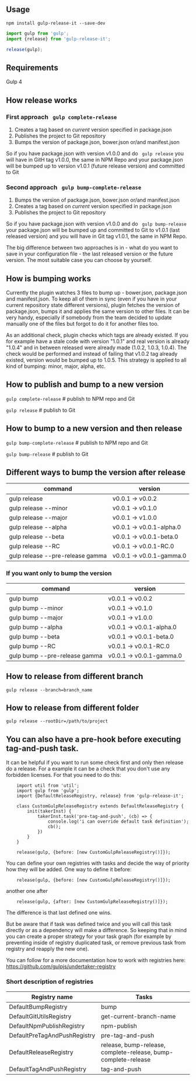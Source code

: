 ## Usage
`npm install gulp-release-it --save-dev`

```javascript
import gulp from 'gulp';
import {release} from 'gulp-release-it';

release(gulp);
```

## Requirements

Gulp 4

## How release works

### First approach ``` gulp complete-release```

1. Creates a tag based on *current* version specified in package.json
2. Publishes the project to Git repository 
3. Bumps the version of package.json, bower.json or/and manifest.json

So if you have package.json with version v1.0.0 and do ``` gulp release``` 
you will have in GitH tag v1.0.0, the same in NPM Repo and your package.json 
will be bumped up to version v1.0.1 (future release version) and committed to Git

### Second approach ``` gulp bump-complete-release```

1. Bumps the version of package.json, bower.json or/and manifest.json
2. Creates a tag based on *current* version specified in package.json
3. Publishes the project to Git repository 

So if you have package.json with version v1.0.0 and do ``` gulp bump-release``` 
your package.json will be bumped up and committed to Git to v1.0.1 (last released version) 
and you will have in Git tag v1.0.1, the same in NPM Repo.

The big difference between two approaches is in - what do you want to save in your configuration file -
the last released version or the future version. The most suitable case you can choose by yourself.

## How is bumping works

Currently the plugin watches 3 files to bump up - bower.json, package.json and manifest.json.
To keep all of them in sync (even if you have in your current repository state different versions),
plugin fetches the version of package.json, bumps it and applies the same version to other files.
It can be very handy, especially if somebody from the team decided to update manually one of the files but 
forgot to do it for another files too.

As an additional check, plugin checks which tags are already existed. If you for example have a stale code with 
version "1.0.1" and real version is already "1.0.4" and in between released were already made (1.0.2, 1.0.3, 1.0.4). 
The check would be performed and instead of failing that v1.0.2 tag already existed, version would be bumped up to
1.0.5. This strategy is applied to all kind of bumping: minor, major, alpha, etc.

## How to publish and bump to a new version

```gulp complete-release``` # publish to NPM repo and Git

```gulp release``` # publish to Git

## How to bump  to a new version and then release

```gulp bump-complete-release``` # publish to NPM repo and Git

```gulp bump-release``` # publish to Git


## Different ways to bump the version after release

command                              | version
-------------------------------------|-----------------
gulp release                         | v0.0.1 -> v0.0.2 
gulp release --minor                 | v0.0.1 -> v0.1.0 
gulp release --major                 | v0.0.1 -> v1.0.0
gulp release --alpha                 | v0.0.1 -> v0.0.1-alpha.0
gulp release --beta                  | v0.0.1 -> v0.0.1-beta.0
gulp release --RC                    | v0.0.1 -> v0.0.1-RC.0
gulp release --pre-release gamma     | v0.0.1 -> v0.0.1-gamma.0

### If you want only to bump the version

command                              | version
-------------------------------------|-----------------
gulp bump                            | v0.0.1 -> v0.0.2 
gulp bump --minor                    | v0.0.1 -> v0.1.0 
gulp bump --major                    | v0.0.1 -> v1.0.0
gulp bump --alpha                    | v0.0.1 -> v0.0.1-alpha.0
gulp bump --beta                     | v0.0.1 -> v0.0.1-beta.0
gulp bump --RC                       | v0.0.1 -> v0.0.1-RC.0
gulp bump --pre-release gamma        | v0.0.1 -> v0.0.1-gamma.0
 
## How to release from different branch
 
```gulp release --branch=branch_name```

## How to release from different folder

```gulp release --rootDir=/path/to/project```

## You can also have a pre-hook before executing tag-and-push task.

It can be helpful if you want to run some check first and only then release do a release.
For a example it can be a check that you don't use any forbidden licenses.
For that you need to do this:

```
    import util from 'util';
    import gulp from 'gulp';
    import {DefaultReleaseRegistry, release} from 'gulp-release-it';
    
    class CustomGulpReleaseRegistry extends DefaultReleaseRegistry {
        init(takerInst) {
            takerInst.task('pre-tag-and-push', (cb) => {
                console.log('i can override default task definition');
                cb();
            })
        }
    }
    
    release(gulp, {before: [new CustomGulpReleaseRegistry()]});

```

You can define your own registries with tasks and decide the way of priority how they will be added. 
One way to define it before: 

```
    release(gulp, {before: [new CustomGulpReleaseRegistry()]});
```

another one after

```
    release(gulp, {after: [new CustomGulpReleaseRegistry()]});
```

The difference is that last defined one wins. 

But be aware that if task was defined twice and you will call this task directly or as a dependency will make 
a difference. So keeping that in mind you can create a proper strategy for your task graph (for example by preventing 
inside of registry duplicated task, or remove previous task from registry and reapply the new one).

You can follow for a more documentation how to work with registries here: https://github.com/gulpjs/undertaker-registry

### Short description of registries

Registry name                         | Tasks
--------------------------------------|---------------------------------------------------------------
DefaultBumpRegistry                   | bump 
DefaultGitUtilsRegistry               | get-current-branch-name 
DefaultNpmPublishRegistry             | npm-publish
DefaultPreTagAndPushRegistry          | pre-tag-and-push
DefaultReleaseRegistry                | release, bump-release, complete-release, bump-complete-release
DefaultTagAndPushRegistry             | tag-and-push
